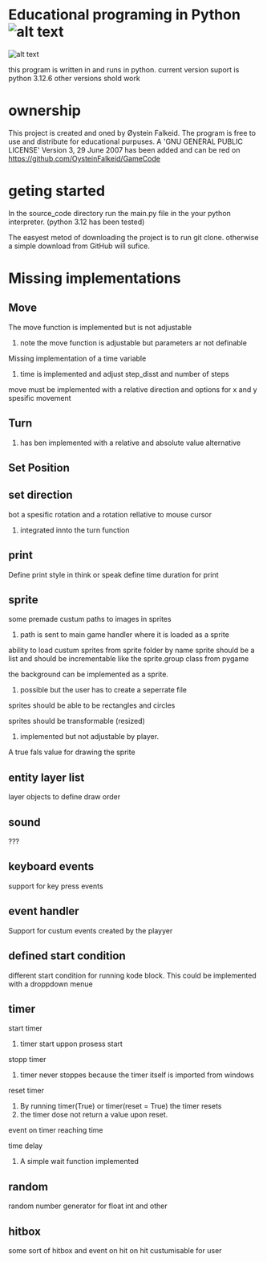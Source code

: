 # Educational programing in Python ![alt text](https://github.com/OysteinFalkeid/GameCode/blob/main/source_code/imports/sprites/icon.png)
![alt text](https://github.com/OysteinFalkeid/GameCode/blob/main/source_code/imports/sprites/Screenshot.png)

this program is written in and runs in python.
current version suport is python 3.12.6 other versions shold work

# ownership
This project is created and oned by Øystein Falkeid.
The program is free to use and distribute for educational purpuses.
A 'GNU GENERAL PUBLIC LICENSE' Version 3, 29 June 2007 has been added and 
can be red on https://github.com/OysteinFalkeid/GameCode

# geting started
In the source_code directory run the main.py file in the your python interpreter. (python 3.12 has been tested)

The easyest metod of downloading the project is to run git clone. otherwise a simple download from GitHub will sufice.

# Missing implementations

## Move

The move function is implemented but is not adjustable
1. note the move function is adjustable but parameters ar not definable

Missing implementation of a time variable
1. time is implemented and adjust step_disst and number of steps

move must be implemented with a relative direction and options for x and y spesific movement


## Turn
1. has ben implemented with a relative and absolute value alternative

## Set Position

## set direction
bot a spesific rotation and a rotation rellative to mouse cursor
1. integrated innto the turn function

## print
Define print style in think or speak
define time duration for print

## sprite
some premade custum paths to images in sprites
1. path is sent to main game handler where it is loaded as a sprite

ability to load custum sprites from sprite folder by name 
sprite should be a list and should be incrementable like the sprite.group class from pygame

the background can be implemented as a sprite.
1. possible but the user has to create a seperrate file

sprites should be able to be rectangles and circles

sprites should be transformable (resized)
1. implemented but not adjustable by player.

A true fals value for drawing the sprite

## entity layer list
layer objects to define draw order

## sound
???

## keyboard events
support for key press events

## event handler 
Support for custum events created by the playyer

## defined start condition
different start condition for running kode block. 
This could be implemented with a droppdown menue

## timer
start timer
1. timer start uppon prosess start

stopp timer
1. timer never stoppes because the timer itself is imported from windows

reset timer
1. By running timer(True) or timer(reset = True) the timer resets
2. the timer dose not return a value upon reset.

event on timer reaching time

time delay
1. A simple wait function implemented

## random
random number generator for float int and other

## hitbox
some sort of hitbox and event on hit
on hit custumisable for user








